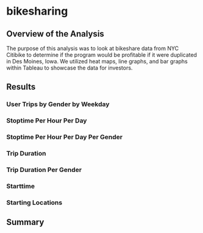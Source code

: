 # bikesharing

## Overview of the Analysis

The purpose of this analysis was to look at bikeshare data from NYC Citibike to determine if the program would be profitable if it were duplicated in Des Moines, Iowa. We utilized heat maps, line graphs, and bar graphs within Tableau to showcase the data for investors.

## Results

### User Trips by Gender by Weekday

### Stoptime Per Hour Per Day

### Stoptime Per Hour Per Day Per Gender

### Trip Duration

### Trip Duration Per Gender

### Starttime

### Starting Locations

## Summary